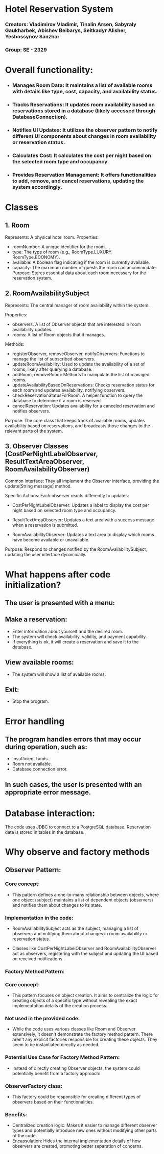 # Hotel Reservation System

### Creators: Vladimirov Vladimir, Tinalin Arsen, Sabyraly Gaukharbek, Abishev Beibarys, Seitkadyr Alisher, Yesbossynov Sanzhar

### Group: SE - 2329

# Overall functionality:

  - ### Manages Room Data: It maintains a list of available rooms with details like type, cost, capacity, and availability status.
  - ### Tracks Reservations: It updates room availability based on reservations stored in a database (likely accessed through DatabaseConnection).
  - ### Notifies UI Updates: It utilizes the observer pattern to notify different UI components about changes in room availability or reservation status.
  - ### Calculates Cost: It calculates the cost per night based on the selected room type and occupancy.
  - ### Provides Reservation Management: It offers functionalities to add, remove, and cancel reservations, updating the system accordingly.


# Classes

## 1. Room

  Represents: A physical hotel room.
  Properties:
  - roomNumber: A unique identifier for the room.
  - type: The type of room (e.g., RoomType.LUXURY, RoomType.ECONOMY).
  - available: A boolean flag indicating if the room is currently available.
  - capacity: The maximum number of guests the room can accommodate.
  Purpose: Stores essential data about each room necessary for the reservation system.

## 2. RoomAvailabilitySubject

  Represents: The central manager of room availability within the system.
  
  Properties:
  
  - observers: A list of Observer objects that are interested in room availability updates.
  - rooms: A list of Room objects that it manages.
    
  Methods:
  
  - registerObserver, removeObserver, notifyObservers: Functions to manage the list of subscribed observers.
  - updateRoomAvailability: Used to update the availability of a set of rooms, likely after querying a database.
  - addRoom, removeRoom: Methods to manipulate the list of managed rooms.
  - updateAvailabilityBasedOnReservations: Checks reservation status for each room and updates availability, notifying observers.
  - checkReservationStatusForRoom: A helper function to query the database to determine if a room is reserved.
  - cancelReservation: Updates availability for a canceled reservation and notifies observers.
    
  Purpose: The core class that keeps track of available rooms, updates availability based on reservations, and broadcasts those changes to the relevant parts of the system.

## 3. Observer Classes (CostPerNightLabelObserver, ResultTextAreaObserver, RoomAvailabilityObserver)

  Common Interface: They all implement the Observer interface, providing the update(String message) method.
  
  Specific Actions: 
    Each observer reacts differently to updates:

  - CostPerNightLabelObserver: Updates a label to display the cost per night based on selected room type and occupancy.
      
  - ResultTextAreaObserver: Updates a text area with a success message when a reservation is submitted.
      
  - RoomAvailabilityObserver: Updates a text area to display which rooms have become available or unavailable.
  
  Purpose: Respond to changes notified by the RoomAvailabilitySubject, updating the user interface dynamically.


# What happens after code initialization?

  ## The user is presented with a menu:
  
  ## Make a reservation:
  
  - Enter information about yourself and the desired room.
  - The system will check availability, validity, and payment capability.
  - If everything is ok, it will create a reservation and save it to the database.
    
  ## View available rooms:
  
  - The system will show a list of available rooms.
    
  ## Exit:
  
  - Stop the program.
  


# Error handling

  ## The program handles errors that may occur during operation, such as:
  
  - Insufficient funds.
  - Room not available.
  - Database connection error.
    
  ## In such cases, the user is presented with an appropriate error message.



# Database interaction:
  The code uses JDBC to connect to a PostgreSQL database.
  Reservation data is stored in tables in the database.


# Why observe and factory methods

## Observer Pattern:

### Core concept: 

  - This pattern defines a one-to-many relationship between objects, where one object (subject) maintains a list of dependent objects (observers) and notifies them about changes to its state.

### Implementation in the code:

  - RoomAvailabilitySubject acts as the subject, managing a list of observers and notifying them about changes in room availability or reservation status.

  - Classes like CostPerNightLabelObserver and RoomAvailabilityObserver act as observers, registering with the subject and updating the UI based on received notifications.

### Factory Method Pattern:

### Core concept:
  - This pattern focuses on object creation. It aims to centralize the logic for creating objects of a specific type without revealing the exact implementation details of the creation process.

### Not used in the provided code:
  - While the code uses various classes like Room and Observer extensively, it doesn't demonstrate the factory method pattern. There aren't any explicit factories responsible for creating these objects. They seem to be instantiated directly as needed.

### Potential Use Case for Factory Method Pattern:

  - Instead of directly creating Observer objects, the system could potentially benefit from a factory approach:

### ObserverFactory class:
 - This factory could be responsible for creating different types of observers based on their functionalities.

### Benefits:

  - Centralized creation logic: Makes it easier to manage different observer types and potentially introduce new ones without modifying other parts of the code.
  - Encapsulation: Hides the internal implementation details of how observers are created, promoting better separation of concerns.
  

